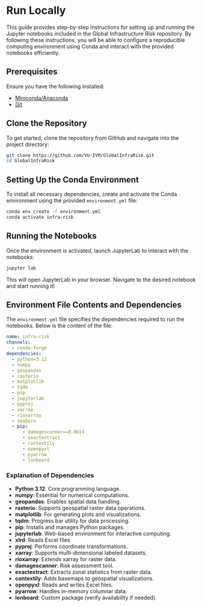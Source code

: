 # Run Locally
This guide provides step-by-step instructions for setting up and running the Jupyter notebooks included in the Global Infrastructure Risk repository. By following these instructions, you will be able to configure a reproducible computing environment using Conda and interact with the provided notebooks efficiently. 

## Prerequisites

Ensure you have the following installed:

- [Miniconda/Anaconda](https://docs.conda.io/en/latest/)
- [Git](https://git-scm.com/)

## Clone the Repository

To get started, clone the repository from GitHub and navigate into the project directory:

```bash
git clone https://github.com/VU-IVM/GlobalInfraRisk.git
cd GlobalInfraRisk
```

## Setting Up the Conda Environment

To install all necessary dependencies, create and activate the Conda environment using the provided `environment.yml` file:

```bash
conda env create -f environment.yml
conda activate infra-risk
```

## Running the Notebooks

Once the environment is activated, launch JupyterLab to interact with the notebooks:

```bash
jupyter lab
```

This will open JupyterLab in your browser. Navigate to the desired notebook and start running it!

## Environment File Contents and Dependencies

The `environment.yml` file specifies the dependencies required to run the notebooks. Below is the content of the file:

```yaml
name: infra-risk
channels:
  - conda-forge
dependencies:
  - python=3.12
  - numpy
  - geopandas
  - rasterio
  - matplotlib
  - tqdm
  - pip
  - jupyterlab
  - pyproj
  - xarray
  - rioxarray
  - seaborn
  - pip:
      - damagescanner==0.9b14
      - exactextract
      - contextily
      - openpyxl
      - pyarrow
      - lonboard
```

### Explanation of Dependencies

- **Python 3.12**: Core programming language.
- **numpy**: Essential for numerical computations.
- **geopandas**: Enables spatial data handling.
- **rasterio**: Supports geospatial raster data operations.
- **matplotlib**: For generating plots and visualizations.
- **tqdm**: Progress bar utility for data processing.
- **pip**: Installs and manages Python packages.
- **jupyterlab**: Web-based environment for interactive computing.
- **xlrd**: Reads Excel files.
- **pyproj**: Performs coordinate transformations.
- **xarray**: Supports multi-dimensional labeled datasets.
- **rioxarray**: Extends xarray for raster data.
- **damagescanner**: Risk assessment tool.
- **exactextract**: Extracts zonal statistics from raster data.
- **contextily**: Adds basemaps to geospatial visualizations.
- **openpyxl**: Reads and writes Excel files.
- **pyarrow**: Handles in-memory columnar data.
- **lonboard**: Custom package (verify availability if needed).

